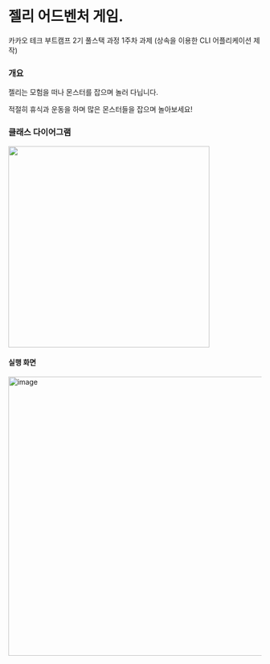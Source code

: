 # 젤리 어드벤처 게임.

카카오 테크 부트캠프 2기 풀스택 과정 1주차 과제 (상속을 이용한 CLI 어플리케이션 제작)

### 개요

젤리는 모험을 떠나 몬스터를 잡으며 놀러 다닙니다.

적절히 휴식과 운동을 하며 많은 몬스터들을 잡으며 놀아보세요!


### 클래스 다이어그램
<img src="https://github.com/user-attachments/assets/2730ceed-7e72-448f-bc1c-dfaf56b4fd6f" width="400">

#### 실행 화면
<img width="555" alt="image" src="https://github.com/user-attachments/assets/6f63c3e9-c454-488f-a71d-2b3c9e911e7b" />
